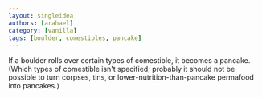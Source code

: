 ```yaml
---
layout: singleidea
authors: [arahael]
category: [vanilla]
tags: [boulder, comestibles, pancake]
---
```

If a boulder rolls over certain types of comestible, it becomes a pancake. (Which types of comestible isn't specified; probably it should not be possible to turn corpses, tins, or lower-nutrition-than-pancake permafood into pancakes.)
